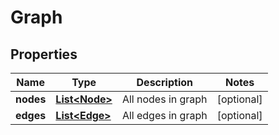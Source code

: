 
# Graph

## Properties
Name | Type | Description | Notes
------------ | ------------- | ------------- | -------------
**nodes** | [**List&lt;Node&gt;**](Node.md) | All nodes in graph |  [optional]
**edges** | [**List&lt;Edge&gt;**](Edge.md) | All edges in graph |  [optional]



